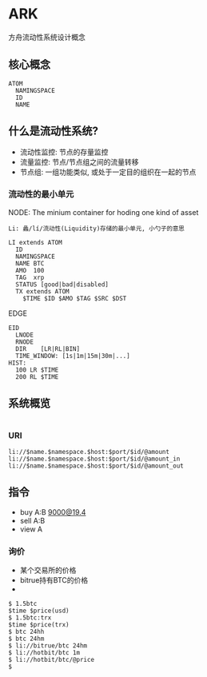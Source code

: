 # ARK

方舟流动性系统设计概念

## 核心概念

```
ATOM
  NAMINGSPACE
  ID
  NAME
```



## 什么是流动性系统?





- 流动性监控: 节点的存量监控
- 流量监控: 节点/节点组之间的流量转移
- 节点组: 一组功能类似, 或处于一定目的组织在一起的节点



### 流动性的最小单元

NODE: The minium container for hoding one kind of asset

```
Li: 蠡/lí/流动性(Liquidity)存储的最小单元, 小勺子的意思
```

```
LI extends ATOM
  ID
  NAMINGSPACE
  NAME BTC
  AMO  100
  TAG  xrp
  STATUS [good|bad|disabled]
  TX extends ATOM
    $TIME $ID $AMO $TAG $SRC $DST
```





EDGE

```
EID
  LNODE
  RNODE
  DIR    [LR|RL|BIN]
  TIME_WINDOW: [1s|1m|15m|30m|...]
HIST:
  100 LR $TIME
  200 RL $TIME
```



## 系统概览

```

```

### URI

```
li://$name.$namespace.$host:$port/$id/@amount
li://$name.$namespace.$host:$port/$id/@amount_in
li://$name.$namespace.$host:$port/$id/@amount_out
```



##  指令

- buy A:B  9000@19.4
- sell  A:B
- view A 







### 询价

- 某个交易所的价格
- bitrue持有BTC的价格
- 

```
$ 1.5btc
$time $price(usd)
$ 1.5btc:trx
$time $price(trx)
$ btc 24hh
$ btc 24hm
$ li://bitrue/btc 24hm
$ li://hotbit/btc 1m
$ li://hotbit/btc/@price
$ 
```

